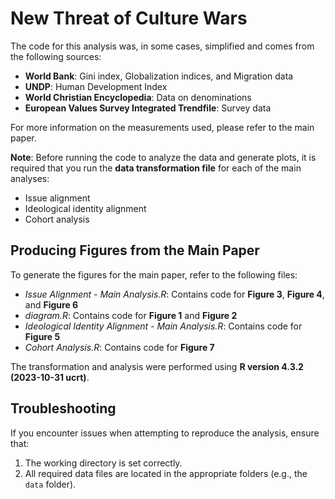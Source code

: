 # New Threat of Culture Wars

The code for this analysis was, in some cases, simplified and comes from the following sources:

- **World Bank**: Gini index, Globalization indices, and Migration data
- **UNDP**: Human Development Index
- **World Christian Encyclopedia**: Data on denominations
- **European Values Survey Integrated Trendfile**: Survey data

For more information on the measurements used, please refer to the main paper.

**Note**: Before running the code to analyze the data and generate plots, it is required that you run the **data transformation file** for each of the main analyses:
- Issue alignment
- Ideological identity alignment
- Cohort analysis

## Producing Figures from the Main Paper

To generate the figures for the main paper, refer to the following files:

- *Issue Alignment - Main Analysis.R*: Contains code for **Figure 3**, **Figure 4**, and **Figure 6**
- *diagram.R*: Contains code for **Figure 1** and **Figure 2**
- *Ideological Identity Alignment - Main Analysis.R*: Contains code for **Figure 5**
- *Cohort Analysis.R*: Contains code for **Figure 7**

The transformation and analysis were performed using **R version 4.3.2 (2023-10-31 ucrt)**.

## Troubleshooting

If you encounter issues when attempting to reproduce the analysis, ensure that:

1. The working directory is set correctly.
2. All required data files are located in the appropriate folders (e.g., the `data` folder).